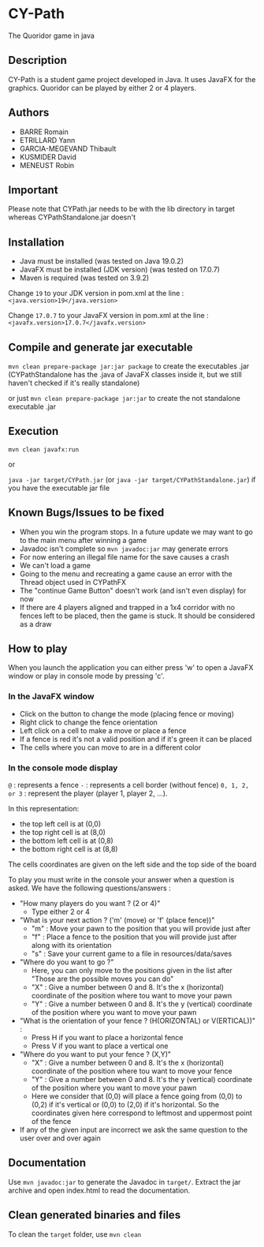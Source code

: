 # CY-Path

The Quoridor game in java

## Description

CY-Path is a student game project developed in Java. It uses JavaFX for the graphics. 
Quoridor can be played by either 2 or 4 players.

## Authors

* BARRE Romain
* ETRILLARD Yann
* GARCIA-MEGEVAND Thibault
* KUSMIDER David
* MENEUST Robin

## Important

Please note that CYPath.jar needs to be with the lib directory in target whereas CYPathStandalone.jar doesn't

## Installation

- Java must be installed (was tested on Java 19.0.2)
- JavaFX must be installed (JDK version) (was tested on 17.0.7)
- Maven is required (was tested on 3.9.2)

Change `19` to your JDK version in pom.xml at the line :
`<java.version>19</java.version>`

Change `17.0.7` to your JavaFX version in pom.xml at the line :
`<javafx.version>17.0.7</javafx.version>`


## Compile and generate jar executable

`mvn clean prepare-package jar:jar package` to create the executables .jar (CYPathStandalone has the .java of JavaFX classes inside it, but we still haven't checked if it's really standalone)

or just `mvn clean prepare-package jar:jar` to create the not standalone executable .jar

## Execution

`mvn clean javafx:run`

or

`java -jar target/CYPath.jar` (or `java -jar target/CYPathStandalone.jar`) if you have the executable jar file

## Known Bugs/Issues to be fixed

- When you win the program stops. In a future update we may want to go to the main menu after winning a game
- Javadoc isn't complete so `mvn javadoc:jar` may generate errors
- For now entering an illegal file name for the save causes a crash
- We can't load a game
- Going to the menu and recreating a game cause an error with the Thread object used in CYPathFX
- The "continue Game Button" doesn't work (and isn't even display) for now
- If there are 4 players aligned and trapped in a 1x4 corridor with no fences left to be placed, then the game is stuck. It should be considered as a draw

## How to play

When you launch the application you can either press 'w' to open a JavaFX window or play in console mode by pressing 'c'.

### In the JavaFX window

- Click on the button to change the mode (placing fence or moving)
- Right click to change the fence orientation
- Left click on a cell to make a move or place a fence
- If a fence is red it's not a valid position and if it's green it can be placed
- The cells where you can move to are in a different color


### In the console mode display

`@` : represents a fence
`-` : represents a cell border (without fence)
`0, 1, 2, or 3` : represent the player (player 1, player 2, ...).

In this representation:
- the top left cell is at (0,0)
- the top right cell is at (8,0)
- the bottom left cell is at (0,8)
- the bottom right cell is at (8,8)

The cells coordinates are given on the left side and the top side of the board

To play you must write in the console your answer when a question is asked. We have the following questions/answers :

- "How many players do you want ? (2 or 4)"
    - Type either 2 or 4
- "What is your next action ? ('m' (move) or 'f' (place fence))"
    - "m" : Move your pawn to the position that you will provide just after
    - "f" : Place a fence to the position that you will provide just after along with its orientation
    - "s" : Save your current game to a file in resources/data/saves
- "Where do you want to go ?"
    - Here, you can only move to the positions given in the list after "Those are the possible moves you can do"
    - "X" : Give a number between 0 and 8. It's the x (horizontal) coordinate of the position where tou want to move your pawn
    - "Y" : Give a number between 0 and 8. It's the y (vertical) coordinate of the position where you want to move your pawn
- "What is the orientation of your fence ? (H(ORIZONTAL) or V(ERTICAL))" : 
    - Press H if you want to place a horizontal fence
    - Press V if you want to place a vertical one
- "Where do you want to put your fence ? (X,Y)"
    - "X" : Give a number between 0 and 8. It's the x (horizontal) coordinate of the position where tou want to move your fence
    - "Y" : Give a number between 0 and 8. It's the y (vertical) coordinate of the position where you want to move your pawn
    - Here we consider that (0,0) will place a fence going from (0,0) to (0,2) if it's vertical or (0,0) to (2,0) if it's horizontal. So the coordinates given here correspond to leftmost and uppermost point of the fence
- If any of the given input are incorrect we ask the same question to the user over and over again


## Documentation

Use `mvn javadoc:jar` to generate the Javadoc in `target/`.
Extract the jar archive and open index.html to read the documentation.

## Clean generated binaries and files

To clean the `target` folder, use `mvn clean`
